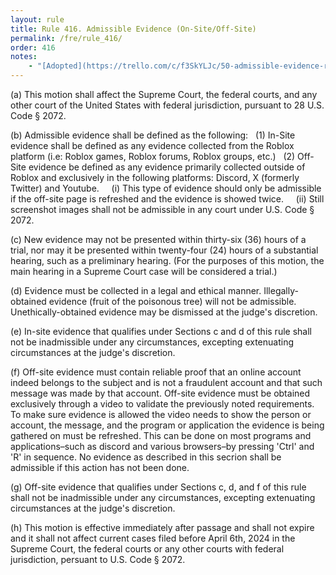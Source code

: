 ```yaml
---
layout: rule
title: Rule 416. Admissible Evidence (On-Site/Off-Site)
permalink: /fre/rule_416/
order: 416
notes:
    - "[Adopted](https://trello.com/c/f3SkYLJc/50-admissible-evidence-rule) prior to June 1st, 2025."
---
```


(a) This motion shall affect the Supreme Court, the federal courts, and any other court of the United States with federal jurisdiction, pursuant to 28 U.S. Code § 2072.


(b) Admissible evidence shall be defined as the following:
&nbsp;&nbsp;(1) In-Site evidence shall be defined as any evidence collected from the Roblox platform (i.e: Roblox games, Roblox forums, Roblox groups, etc.)
&nbsp;&nbsp;(2) Off-Site evidence be defined as any evidence primarily collected outside of Roblox and exclusively in the following platforms: Discord, X (formerly Twitter) and Youtube.
&nbsp;&nbsp;&nbsp;&nbsp;(i) This type of evidence should only be admissible if the off-site page is refreshed and the evidence is showed twice.
&nbsp;&nbsp;&nbsp;&nbsp;(ii) Still screenshot images shall not be admissible in any court under U.S. Code § 2072.


(c) New evidence may not be presented within thirty-six (36) hours of a trial, nor may it be presented within twenty-four (24) hours of a substantial hearing, such as a preliminary hearing. (For the purposes of this motion, the main hearing in a Supreme Court case will be considered a trial.)

(d) Evidence must be collected in a legal and ethical manner. Illegally-obtained evidence (fruit of the poisonous tree) will not be admissible. Unethically-obtained evidence may be dismissed at the judge's discretion.

(e) In-site evidence that qualifies under Sections c and d of this rule shall not be inadmissible under any circumstances, excepting extenuating circumstances at the judge's discretion.

(f) Off-site evidence must contain reliable proof that an online account indeed belongs to the subject and is not a fraudulent account and that such message was made by that account. Off-site evidence must be obtained exclusively through a video to validate the previously noted requirements. To make sure evidence is allowed the video needs to show the person or account, the message, and the program or application the evidence is being gathered on must be refreshed. This can be done on most programs and applications–such as discord and various browsers–by pressing 'Ctrl' and 'R' in sequence. No evidence as described in this secrion shall be admissible if this action has not been done.

(g) Off-site evidence that qualifies under Sections c, d, and f of this rule shall not be inadmissible under any circumstances, excepting extenuating circumstances at the judge's discretion.

(h) This motion is effective immediately after passage and shall not expire and it shall not affect current cases filed before April 6th, 2024 in the Supreme Court, the federal courts or any other courts with federal jurisdiction, persuant to U.S. Code § 2072.

